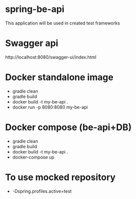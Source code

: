 # spring-be-api
This application will be used in created test frameworks

# Swagger api
http://localhost:8080/swagger-ui/index.html

# Docker standalone image
- gradle clean
- gradle build
- docker build -t my-be-api .
- docker run -p 8080:8080 my-be-api

# Docker compose (be-api+DB)
- gradle clean
- gradle build
- docker build -t my-be-api .
- docker-compose up

# To use mocked repository
- -Dspring.profiles.active=test